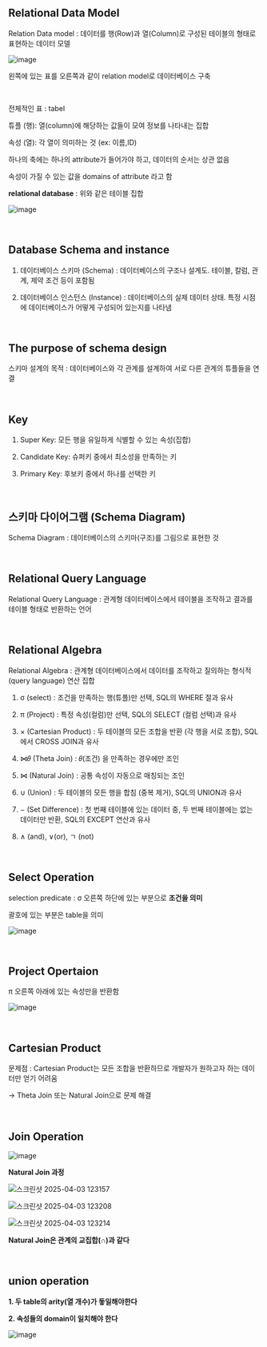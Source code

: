 ## Relational Data Model

Relation Data model : 데이터를 행(Row)과 열(Column)로 구성된 테이블의 형태로 표현하는 데이터 모델

![image](https://github.com/user-attachments/assets/58bc7aab-b348-49a4-b804-598adf2c2da8)

왼쪽에 있는 표를 오른쪽과 같이 relation model로 데이터베이스 구축 
 
<br/>

전체적인 표 : tabel 

튜플 (행): 열(column)에 해당하는 값들이 모여 정보를 나타내는 집합

속성 (열): 각 열이 의미하는 것 (ex: 이름,ID)

하나의 축에는 하나의 attribute가 들어가야 하고, 데이터의 순서는 상관 없음 

속성이 가질 수 있는 값을 domains of attribute 라고 함 

**relational database** : 위와 같은 테이블 집합

![image](https://github.com/user-attachments/assets/9336f838-34f6-49e7-bb7f-edc1b85b3472)

<br/>

## Database Schema and instance

1. 데이터베이스 스키마 (Schema) : 데이터베이스의 구조나 설계도. 테이블, 칼럼, 관계, 제약 조건 등이 포함됨

2. 데이터베이스 인스턴스 (Instance) : 데이터베이스의 실제 데이터 상태. 특정 시점에 데이터베이스가 어떻게 구성되어 있는지를 나타냄

<br/>

## The purpose of schema design

스키마 설계의 목적 : 데이터베이스와 각 관계를 설계하여 서로 다른 관계의 튜플들을 연결

<br/>

## Key

1. Super Key: 모든 행을 유일하게 식별할 수 있는 속성(집합)

2. Candidate Key: 슈퍼키 중에서 최소성을 만족하는 키

3. Primary Key: 후보키 중에서 하나를 선택한 키

<br/>

## 스키마 다이어그램 (Schema Diagram)

Schema Diagram : 데이터베이스의 스키마(구조)를 그림으로 표현한 것

<br/>

## Relational Query Language

Relational Query Language : 관계형 데이터베이스에서 테이블을 조작하고 결과를 테이블 형태로 반환하는 언어

<br/>

## Relational Algebra

Relational Algebra : 관계형 데이터베이스에서 데이터를 조작하고 질의하는 형식적(query language) 연산 집합

1. σ (select) : 조건을 만족하는 행(튜플)만 선택, SQL의 WHERE 절과 유사

2. π (Project) : 특정 속성(컬럼)만 선택, SQL의 SELECT (컬럼 선택)과 유사

3. × (Cartesian Product) : 두 테이블의 모든 조합을 반환 (각 행을 서로 조합), SQL에서 CROSS JOIN과 유사

4. ⋈𝜃 (Theta Join) : 𝜃(조건) 을 만족하는 경우에만 조인

5. ⋈ (Natural Join) : 공통 속성이 자동으로 매칭되는 조인

6. ∪ (Union) : 두 테이블의 모든 행을 합침 (중복 제거), SQL의 UNION과 유사

7. − (Set Difference) : 첫 번째 테이블에 있는 데이터 중, 두 번째 테이블에는 없는 데이터만 반환, SQL의 EXCEPT 연산과 유사 

8.  ∧ (and), ∨(or), ㄱ (not)

<br/>

## Select Operation

selection predicate : σ 오른쪽 하단에 있는 부분으로 **조건을 의미**

괄호에 있는 부분은 table을 의미

![image](https://github.com/user-attachments/assets/f84a541f-85b2-49ed-a2b9-a6e26b8d95f1)

<br/>

## Project Opertaion

π 오른쪽 아래에 있는 속성만을 반환함 

![image](https://github.com/user-attachments/assets/7beb3ed7-1a39-4b47-80fe-69661a84a689)

<br/>

## Cartesian Product

문제점 : Cartesian Product는 모든 조합을 반환하므로 개발자가 원하고자 하는 데이터만 얻기 어려움 

-> Theta Join 또는 Natural Join으로 문제 해결 

<br/>

## Join Operation

![image](https://github.com/user-attachments/assets/33bebd0c-d328-4b5d-b512-5dfaec8cc636)

**Natural Join 과정**

![스크린샷 2025-04-03 123157](https://github.com/user-attachments/assets/81bd9d24-0c01-4092-9de8-1e786ffe3b69)

![스크린샷 2025-04-03 123208](https://github.com/user-attachments/assets/7952068b-f8bb-4c22-b5dc-3e27fb7ad311)

![스크린샷 2025-04-03 123214](https://github.com/user-attachments/assets/999fed00-d0b0-4eef-bfb1-c0d91461a6bf)

**Natural Join은 관계의 교집합(∩)과 같다**

<br/>

## union operation 

**1. 두 table의 arity(열 개수)가 돟일해야한다**

**2. 속성들의 domain이 일치해야 한다**



![image](https://github.com/user-attachments/assets/22cdedca-0e9c-4c22-b93b-42e675900017)

























































































































